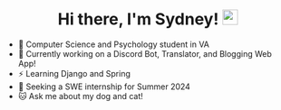 <h1 align="center">Hi there, I'm Sydney! <img src="https://user-images.githubusercontent.com/5679180/79618120-0daffb80-80be-11ea-819e-d2b0fa904d07.gif" width="27px"></h1>
<ul>
  <li>🌱 Computer Science and Psychology student in VA
  <li>📝 Currently working on a Discord Bot, Translator, and Blogging Web App!
  <li>⚡ Learning Django and Spring
  <li>💬 Seeking a SWE internship for Summer 2024
  <li>🐱 Ask me about my dog and cat!
 </ul>
